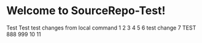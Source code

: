 # Welcome to SourceRepo-Test!
Test
Test
test changes from local command
1
2
3
4
5
6 test change
7 TEST
888
999
10
11
